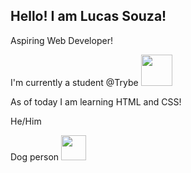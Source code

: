 <h2>Hello! I am Lucas Souza!</h2>

<p>Aspiring Web Developer!
<p>I'm currently a student @Trybe <img src="https://blog.betrybe.com/wp-content/uploads/2021/11/51808343.png" width= "50">
<p>As of today I am learning HTML and CSS!

<p>He/Him
<p>Dog person <img src="https://thumbs.gfycat.com/WhirlwindBoldAcornweevil-max-1mb.gif" width = "40">
<!---
- 👋 Hi, I’m Lucas Souza
- 👀 I’m interested in ...
- 🌱 I’m currently learning ...
- 💞️ I’m looking to collaborate on ...
- 📫 How to reach me ...


Lucasteisouza/Lucasteisouza is a ✨ special ✨ repository because its `README.md` (this file) appears on your GitHub profile.
You can click the Preview link to take a look at your changes.
--->
